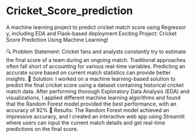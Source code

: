 # Cricket_Score_prediction
A machine learning project to predict cricket match score using Regressor y, including EDA and Flask-based deployment
 Exciting Project: Cricket Score Prediction Using Machine Learning!

🔍 Problem Statement: Cricket fans and analysts constantly try to estimate the final score of a team during an ongoing match. Traditional approaches often fall short of accounting for various real-time variables. Predicting an accurate score based on current match statistics can provide better insights.                                                                      🎯 Solution: I worked on a machine learning-based solution to predict the final cricket score using a dataset containing historical cricket match data. After performing thorough Exploratory Data Analysis (EDA) and visualizations, I applied different machine learning algorithms and found that the Random Forest model provided the best performance, with an accuracy of 92%         🏏 Results: The Random Forest model achieved an impressive accuracy, and I created an interactive web app using Streamlit where users can input the current match details and get real-time predictions on the final score.

